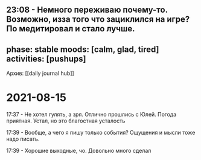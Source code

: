 23:08 - Немного переживаю почему-то. Возможно, изза того что зациклился на игре? По медитировал и стало лучше.
---
phase: stable
moods: [calm, glad, tired]
activities: [pushups]
---
Архив: [[daily journal hub]]
# 2021-08-15

17:37 - Не хотел гулять, а зря. Отлично прошлись с Юлей. Погода приятная. Устал, но это благостная усталость

17:39 - Вообще, а чего я пишу только события? Ощущения и мысли тоже надо писать.

17:39 - Хорошие выходные, чо. Довольно много сделал
